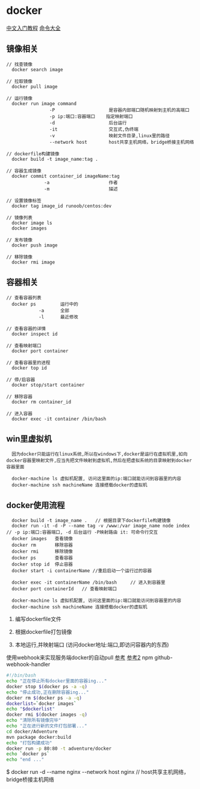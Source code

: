 # docker

[中文入门教程](http://www.docker.org.cn/book/docker/what-is-docker-16.html)
[命令大全](https://www.runoob.com/docker/docker-command-manual.html)

## 镜像相关

``` images
// 找查镜像
  docker search image

// 拉取镜像
  docker pull image

// 运行镜像
  docker run image command
                -P                    是容器内部端口随机映射到主机的高端口
                -p ip:端口:容器端口    指定映射端口  
                -d                    后台运行
                -it                   交互式,伪终端
                -v                    映射文件目录,linux里的路径
                --network host        host共享主机网络，bridge桥接主机网络

// dockerfile构建镜像
  docker build -t image_name:tag .

// 容器生成镜像
  docker commit container_id imageName:tag
              -a                      作者
              -m                      描述

// 设置镜像标签
  docker tag image_id runoob/centos:dev

// 镜像列表
  docker image ls
  docker images

// 发布镜像
  docker push image

// 移除镜像
  docker rmi image
```

## 容器相关

``` container
// 查看容器列表
  docker ps         运行中的
            -a      全部
            -l      最近修改

// 查看容器的详情
  docker inspect id

// 查看映射端口
  docker port container

// 查看容器里的进程
  docker top id

// 停/启容器
  docker stop/start container

// 移除容器
  docker rm container_id

// 进入容器
  docker exec -it container /bin/bash

```

## win里虚拟机

``` vbox
  因为docker只能运行在linux系统,所以在windows下,docker是运行在虚拟机里,如向docker容器里映射文件,应当先把文件映射到虚拟机,然后在把虚拟系统的目录映射到docker容器里面

  docker-machine ls 虚拟机配置, 访问这里面的ip:端口就能访问到容器里的内容
  docker-machine ssh machineName 连接搭载docker的虚拟机

```

## docker使用流程

``` 可能使用到的命令
  docker build -t image_name .   // 根据目录下dockerfile构建镜像
  docker run -it -d -P --name tag -v /www:/var image_name node index  // -p ip:端口:容器端口, -d 后台运行 -P映射路由 it: 可命令行交互
  docker images   查看镜像
  docker rm       移除容器
  docker rmi      移除镜像
  docker ps       查看容器
  docker stop id  停止容器
  docker start -i containerName //重启启动一个运行过的容器

  docker exec -it containerName /bin/bash     // 进入到容器里
  docker port containerId   // 查看映射端口

  docker-machine ls 虚拟机配置, 访问这里面的ip:端口就能访问到容器里的内容
  docker-machine ssh machineName 连接搭载docker的虚拟机
```

  1. 编写dockerfile文件

  2. 根据dockerfile打包镜像

  3. 本地运行,并映射端口 (访问docker地址:端口,即访问容器内的东西)

使用webhook来实现服务端docker的自动pull
[参考](https://www.jianshu.com/p/e4cacd775e5b)
[参考2](https://blog.csdn.net/auv1107/article/details/51999592)
npm github-webhook-handler 

``` sh 脚本 看koa.sh
#!/bin/bash
echo "正在停止所有docker里面的容器ing..."
docker stop $(docker ps -a -q)
echo "停止成功,正在删除容器ing..."
docker rm $(docker ps -a -q)
dockerlist=`docker images`
echo "$dockerlist"
docker rmi $(docker images -q)
echo "清除所有镜像完毕"
echo "正在进行新的文件打包部署..."
cd docker/Adventure
mvn package docker:build
echo "打包构建成功"
docker run -p 80:80 -t adventure/docker
echo `docker ps`
echo "end ..."
```

$ docker run -d --name nginx --network host nginx // host共享主机网络，bridge桥接主机网络